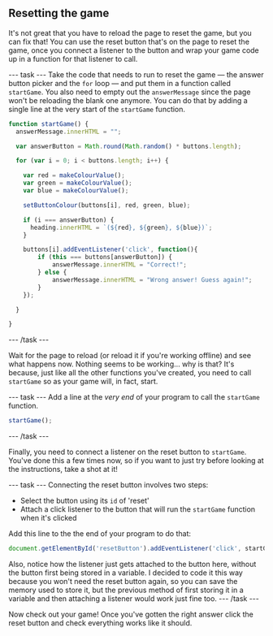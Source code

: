 ## Resetting the game

It's not great that you have to reload the page to reset the game, but you can fix that! You can use the reset button that's on the page to reset the game, once you connect a listener to the button and wrap your game code up in a function for that listener to call.

--- task ---
Take the code that needs to run to reset the game — the answer button picker and the `for` loop — and put them in a function called `startGame`. You also need to empty out the `answerMessage` since the page won't be reloading the blank one anymore. You can do that by adding a single line at the very start of the `startGame` function.

```JavaScript
function startGame() {
  answerMessage.innerHTML = "";

  var answerButton = Math.round(Math.random() * buttons.length);

  for (var i = 0; i < buttons.length; i++) {

    var red = makeColourValue();
    var green = makeColourValue();
    var blue = makeColourValue();

    setButtonColour(buttons[i], red, green, blue);

    if (i === answerButton) {
      heading.innerHTML = `(${red}, ${green}, ${blue})`;
    }

    buttons[i].addEventListener('click', function(){
        if (this === buttons[answerButton]) {
            answerMessage.innerHTML = "Correct!";
        } else {
            answerMessage.innerHTML = "Wrong answer! Guess again!";
        }
    });

  }

}
```
--- /task ---

Wait for the page to reload (or reload it if you're working offline) and see what happens now. Nothing seems to be working… why is that? It's because, just like all the other functions you've created, you need to call `startGame` so as your game will, in fact, start.

--- task ---
Add a line at the _very end_ of your program to call the `startGame` function.

```JavaScript
startGame();
```
--- /task ---

Finally, you need to connect a listener on the reset button to `startGame`. You've done this a few times now, so if you want to just try before looking at the instructions, take a shot at it!

--- task ---
Connecting the reset button involves two steps:
 - Select the button using its `id` of 'reset'
 - Attach a click listener to the button that will run the `startGame` function when it's clicked

Add this line to the the end of your program to do that:
```JavaScript
document.getElementById('resetButton').addEventListener('click', startGame);
```
Also, notice how the listener just gets attached to the button here, without the button first being stored in a variable. I decided to code it this way because you won't need the reset button again, so you can save the memory used to store it, but the previous method of first storing it in a variable and then attaching a listener would work just fine too.
--- /task ---

Now check out your game! Once you've gotten the right answer click the reset button and check everything works like it should.